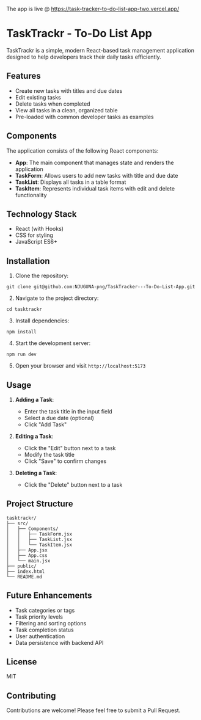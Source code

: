 The app is live @ https://task-tracker-to-do-list-app-two.vercel.app/

# TaskTrackr - To-Do List App

TaskTrackr is a simple, modern React-based task management application designed to help developers track their daily tasks efficiently.

## Features

- Create new tasks with titles and due dates
- Edit existing tasks
- Delete tasks when completed
- View all tasks in a clean, organized table
- Pre-loaded with common developer tasks as examples

## Components

The application consists of the following React components:

- **App**: The main component that manages state and renders the application
- **TaskForm**: Allows users to add new tasks with title and due date
- **TaskList**: Displays all tasks in a table format
- **TaskItem**: Represents individual task items with edit and delete functionality

## Technology Stack

- React (with Hooks)
- CSS for styling
- JavaScript ES6+

## Installation

1. Clone the repository:
```
git clone git@github.com:NJUGUNA-png/TaskTracker---To-Do-List-App.git
```

2. Navigate to the project directory:
```
cd tasktrackr
```

3. Install dependencies:
```
npm install
```

4. Start the development server:
```
npm run dev
```

5. Open your browser and visit `http://localhost:5173`

## Usage

1. **Adding a Task**: 
   - Enter the task title in the input field
   - Select a due date (optional)
   - Click "Add Task"

2. **Editing a Task**:
   - Click the "Edit" button next to a task
   - Modify the task title
   - Click "Save" to confirm changes

3. **Deleting a Task**:
   - Click the "Delete" button next to a task

## Project Structure

```
tasktrackr/
├── src/
│   ├── Components/
│   │   ├── TaskForm.jsx
│   │   ├── TaskList.jsx
│   │   └── TaskItem.jsx
│   ├── App.jsx
│   ├── App.css
│   └── main.jsx
├── public/
├── index.html
└── README.md
```

## Future Enhancements

- Task categories or tags
- Task priority levels
- Filtering and sorting options
- Task completion status
- User authentication
- Data persistence with backend API

## License

MIT

## Contributing

Contributions are welcome! Please feel free to submit a Pull Request.